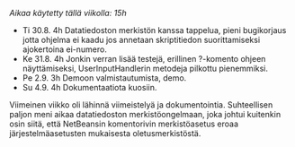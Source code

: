_Aikaa käytetty tällä viikolla: 15h_

* Ti 30.8. 4h Datatiedoston merkistön kanssa tappelua, pieni bugikorjaus jotta
ohjelma ei kaadu jos annetaan skriptitiedon suorittamiseksi ajokertoina
ei-numero.
* Ke 31.8. 4h Jonkin verran lisää testejä, erillinen ?-komento ohjeen 
näyttämiseksi, UserInputHandlerin metodeja pilkottu pienemmiksi.
* Pe 2.9. 3h Demoon valmistautumista, demo.
* Su 4.9. 4h Dokumentaatiota kuosiin.

Viimeinen viikko oli lähinnä viimeistelyä ja dokumentointia. Suhteellisen 
paljon meni aikaa datatiedoston merkistöongelmaan, joka johtui kuitenkin osin 
siitä, että NetBeansin komentorivin merkistöasetus eroaa järjestelmäasetusten 
mukaisesta oletusmerkistöstä.
